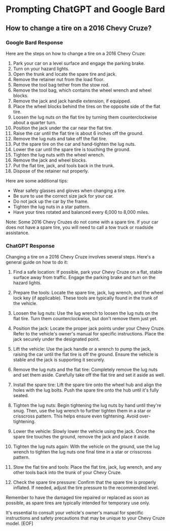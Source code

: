 # Prompting ChatGPT and Google Bard

## How to change a tire on a 2016 Chevy Cruze?

### Google Bard Response

Here are the steps on how to change a tire on a 2016 Chevy Cruze:

1. Park your car on a level surface and engage the parking brake.
2. Turn on your hazard lights.
3. Open the trunk and locate the spare tire and jack.
4. Remove the retainer nut from the load floor.
5. Remove the tool bag tether from the stow rod.
6. Remove the tool bag, which contains the wheel wrench and wheel blocks.
7. Remove the jack and jack handle extension, if equipped.
8. Place the wheel blocks behind the tires on the opposite side of the flat tire.
9. Loosen the lug nuts on the flat tire by turning them counterclockwise about a quarter turn.
10. Position the jack under the car near the flat tire.
11. Raise the car until the flat tire is about 6 inches off the ground.
12. Remove the lug nuts and take off the flat tire.
13. Put the spare tire on the car and hand-tighten the lug nuts.
14. Lower the car until the spare tire is touching the ground.
15. Tighten the lug nuts with the wheel wrench.
16. Remove the jack and wheel blocks.
17. Put the flat tire, jack, and tools back in the trunk.
18. Dispose of the retainer nut properly.

Here are some additional tips:

- Wear safety glasses and gloves when changing a tire.
- Be sure to use the correct size jack for your car.
- Do not jack up the car by the frame.
- Tighten the lug nuts in a star pattern.
- Have your tires rotated and balanced every 6,000 to 8,000 miles.

Note: Some 2016 Chevy Cruzes do not come with a spare tire. If your car does not have a spare tire, you will need to call a tow truck or roadside assistance.

### ChatGPT Response

Changing a tire on a 2016 Chevy Cruze involves several steps. Here's a general guide on how to do it:

1. Find a safe location: If possible, park your Chevy Cruze on a flat, stable surface away from traffic. Engage the parking brake and turn on the hazard lights.

2. Prepare the tools: Locate the spare tire, jack, lug wrench, and the wheel lock key (if applicable). These tools are typically found in the trunk of the vehicle.

3. Loosen the lug nuts: Use the lug wrench to loosen the lug nuts on the flat tire. Turn them counterclockwise, but don't remove them just yet.

4. Position the jack: Locate the proper jack points under your Chevy Cruze. Refer to the vehicle's owner's manual for specific instructions. Place the jack securely under the designated point.

5. Lift the vehicle: Use the jack handle or a wrench to pump the jack, raising the car until the flat tire is off the ground. Ensure the vehicle is stable and the jack is supporting it securely.

6. Remove the lug nuts and the flat tire: Completely remove the lug nuts and set them aside. Carefully take off the flat tire and set it aside as well.

7. Install the spare tire: Lift the spare tire onto the wheel hub and align the holes with the lug bolts. Push the spare tire onto the hub until it's fully seated.

8. Tighten the lug nuts: Begin tightening the lug nuts by hand until they're snug. Then, use the lug wrench to further tighten them in a star or crisscross pattern. This helps ensure even tightening. Avoid over-tightening.

9. Lower the vehicle: Slowly lower the vehicle using the jack. Once the spare tire touches the ground, remove the jack and place it aside.

10. Tighten the lug nuts again: With the vehicle on the ground, use the lug wrench to tighten the lug nuts one final time in a star or crisscross pattern.

11. Stow the flat tire and tools: Place the flat tire, jack, lug wrench, and any other tools back into the trunk of your Chevy Cruze.

12. Check the spare tire pressure: Confirm that the spare tire is properly inflated. If needed, adjust the tire pressure to the recommended level.

Remember to have the damaged tire repaired or replaced as soon as possible, as spare tires are typically intended for temporary use only.

It's essential to consult your vehicle's owner's manual for specific instructions and safety precautions that may be unique to your Chevy Cruze model.
[EOF]
